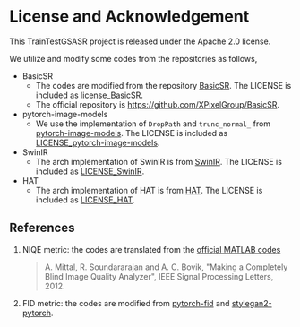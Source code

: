 # License and Acknowledgement

This TrainTestGSASR project is released under the Apache 2.0 license.

We utilize and modify some codes from the repositories as follows,

- BasicSR
  - The codes are modified from the repository [BasicSR](https://github.com/XPixelGroup/BasicSR). The LICENSE is included as [license_BasicSR](LICENSE_BasicSR).
  - The official repository is <https://github.com/XPixelGroup/BasicSR>.
- pytorch-image-models
  - We use the implementation of `DropPath` and `trunc_normal_` from [pytorch-image-models](https://github.com/rwightman/pytorch-image-models/). The LICENSE is included as [LICENSE_pytorch-image-models](LICENSE_pytorch-image-models).
- SwinIR
  - The arch implementation of SwinIR is from [SwinIR](https://github.com/JingyunLiang/SwinIR). The LICENSE is included as [LICENSE_SwinIR](LICENSE_SwinIR).
- HAT
  - The arch implementation of HAT is from [HAT](https://github.com/XPixelGroup/HAT). The LICENSE is included as [LICENSE_HAT](LICENSE_HAT).


## References

1. NIQE metric: the codes are translated from the [official MATLAB codes](http://live.ece.utexas.edu/research/quality/niqe_release.zip)

    > A. Mittal, R. Soundararajan and A. C. Bovik, "Making a Completely Blind Image Quality Analyzer", IEEE Signal Processing Letters, 2012.

1. FID metric: the codes are modified from [pytorch-fid](https://github.com/mseitzer/pytorch-fid) and [stylegan2-pytorch](https://github.com/rosinality/stylegan2-pytorch).
